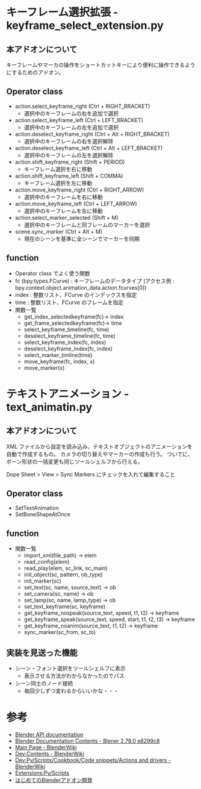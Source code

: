 # キーフレーム選択拡張 - keyframe\_select\_extension.py
## 本アドオンについて
キーフレームやマーカの操作をショートカットキーにより便利に操作できるようにするためのアドオン。

## Operator class
- action.select\_keyframe\_right (Ctrl + RIGHT\_BRACKET)
  - 選択中のキーフレームの右を追加で選択
- action.select\_keyframe\_left (Ctrl + LEFT\_BRACKET)
  - 選択中のキーフレームの左を追加で選択
- action.deselect\_keyframe\_right (Ctrl + Alt + RIGHT\_BRACKET)
  - 選択中のキーフレームの右を選択解除
- action.deselect\_keyframe\_left (Ctrl + Alt + LEFT\_BRACKET)
  - 選択中のキーフレームの左を選択解除
- action.shift\_keyframe\_right (Shift + PERIOD)
  - キーフレーム選択を右に移動
- action.shift\_keyframe\_left (Shift + COMMA)
  - キーフレーム選択を左に移動
- action.move\_keyframe\_right (Ctrl + RIGHT\_ARROW)
  - 選択中のキーフレームを右に移動
- action.move\_keyframe\_left (Ctrl + LEFT\_ARROW)
  - 選択中のキーフレームを左に移動
- action.select\_marker\_selected (Shift + M)
  - 選択中のキーフレームと同フレームのマーカーを選択
- scene.sync\_marker (Ctrl + Alt + M)
  - 現在のシーンを基準に全シーンでマーカーを同期

## function
- Operator class でよく使う関数
- fc (bpy.types.FCurve) : キーフレームのデータタイプ (アクセス例 : bpy.context.object.animation\_data.action.fcurves[0])
- index : 整数リスト、FCurve のインデックスを指定
- time : 整数リスト、FCurve のフレームを指定
- 関数一覧
  - get\_index\_selectedkeyframe(fc)-> index
  - get\_frame\_selectedkeyframe(fc)-> time
  - select\_keyframe\_timeline(fc, time)
  - deselect\_keyframe\_timeline(fc, time)
  - select\_keyframe\_index(fc, index)
  - deselect\_keyframe\_index(fc, index)
  - select\_marker\_timline(time)
  - move\_keyframe(fc, index, x)
  - move\_marker(x)

# テキストアニメーション - text\_animatin.py
## 本アドオンについて
XML ファイルから設定を読み込み、テキストオブジェクトのアニメーションを自動で作成するもの。
カメラの切り替えやマーカーの作成も行う。
ついでに、ボーン形状の一括変更も同じツールシェルフから行える。

Dope Sheet > View > Sync Markers にチェックを入れて編集すること

## Operator class
- SetTextAnimation
- SetBoneShapeAtOnce

## function
- 関数一覧
  - import\_xml(file\_path) -> elem
  - read\_config(elem)
  - read\_play(elem, sc\_link, sc\_main)
  - init\_object(sc, pattern, ob\_type)
  - init\_marker(sc)
  - set\_text(sc, name, source\_text) -> ob
  - set\_camera(sc, name) -> ob
  - set\_lamp(sc, name, lamp\_type) -> ob
  - set\_text\_keyframe(sc, keyframe)
  - get\_keyframe\_nospeak(source\_text, speed, t1, t2) -> keyframe
  - get\_keyframe\_speak(source\_text, speed, start, t1, t2, t3) -> keyframe
  - get\_keyframe\_noanim(source\_text, t1, t2) -> keyframe
  - sync\_marker(sc\_from, sc\_to)

## 実装を見送った機能
- シーン・フォント選択をツールシェルフに表示
  - 表示させる方法がわからなかったのでパス
- シーン同士のノード接続
  - 毎回少しずつ変わるからいいかな・・・

# 参考
- [Blender API documentation](https://docs.blender.org/api)
- [Blender Documentation Contents - Blener 2.78.0 e8299c8](https://docs.blender.org/api/blender_python_api_current/)
- [Main Page - BlenderWiki](https://wiki.blender.org/index.php/Main_Page)
- [Dev:Contents - BlenderWiki](https://wiki.blender.org/index.php/Dev:Contents)
- [Dev:Py/Scripts/Cookbook/Code snippets/Actions and drivers - BlenderWiki](https://wiki.blender.org/index.php/Dev:Py/Scripts/Cookbook/Code_snippets/Actions_and_drivers)
- [Extensions:Py/Scripts](https://wiki.blender.org/index.php/Extensions:Py/Scripts)
- [はじめてのBlenderアドオン開発](https://nutti.gitbooks.io/introduction-to-add-on-development-in-blender/)

